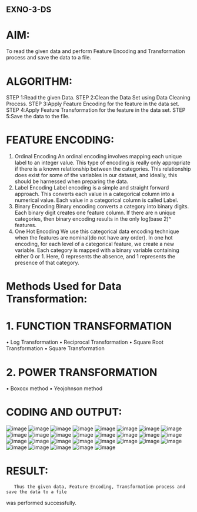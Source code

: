 ## EXNO-3-DS

# AIM:
To read the given data and perform Feature Encoding and Transformation process and save the data to a file.

# ALGORITHM:
STEP 1:Read the given Data.
STEP 2:Clean the Data Set using Data Cleaning Process.
STEP 3:Apply Feature Encoding for the feature in the data set.
STEP 4:Apply Feature Transformation for the feature in the data set.
STEP 5:Save the data to the file.

# FEATURE ENCODING:
1. Ordinal Encoding
An ordinal encoding involves mapping each unique label to an integer value. This type of encoding is really only appropriate if there is a known relationship between the categories. This relationship does exist for some of the variables in our dataset, and ideally, this should be harnessed when preparing the data.
2. Label Encoding
Label encoding is a simple and straight forward approach. This converts each value in a categorical column into a numerical value. Each value in a categorical column is called Label.
3. Binary Encoding
Binary encoding converts a category into binary digits. Each binary digit creates one feature column. If there are n unique categories, then binary encoding results in the only log(base 2)ⁿ features.
4. One Hot Encoding
We use this categorical data encoding technique when the features are nominal(do not have any order). In one hot encoding, for each level of a categorical feature, we create a new variable. Each category is mapped with a binary variable containing either 0 or 1. Here, 0 represents the absence, and 1 represents the presence of that category.

# Methods Used for Data Transformation:
  # 1. FUNCTION TRANSFORMATION
• Log Transformation
• Reciprocal Transformation
• Square Root Transformation
• Square Transformation
  # 2. POWER TRANSFORMATION
• Boxcox method
• Yeojohnson method

# CODING AND OUTPUT:
![image](https://github.com/user-attachments/assets/dc6d7f3d-478f-4229-86ec-fa1eff672607)
![image](https://github.com/user-attachments/assets/101989b3-8df3-492d-92bb-be83c2f0fc75)
![image](https://github.com/user-attachments/assets/f7ec65bb-569d-43ac-b989-4f043ec5ba4a)
![image](https://github.com/user-attachments/assets/43e283e1-1907-49f7-b1e4-7c1df263710b)
![image](https://github.com/user-attachments/assets/59617d82-9792-4f0b-9d85-2ccc1be4aa4b)
![image](https://github.com/user-attachments/assets/c572ebf4-8b4d-45d2-8c7d-07af1cd99581)
![image](https://github.com/user-attachments/assets/f9f4cb46-0b4d-403c-bd9e-aec9cbd0ac01)
![image](https://github.com/user-attachments/assets/5a431a54-d3d4-4b16-833f-15999bfec290)
![image](https://github.com/user-attachments/assets/9eb07559-bde2-40ac-bb32-e8147585ee72)
![image](https://github.com/user-attachments/assets/facca11a-33fe-4cb2-ab44-b34431d412ca)
![image](https://github.com/user-attachments/assets/a8840200-b13c-40a1-8476-951b0fd5c8ec)
![image](https://github.com/user-attachments/assets/30349775-b22f-43fc-8d67-0ca33f62197f)
![image](https://github.com/user-attachments/assets/e12cfa33-037e-44f1-8abb-14266ec1899f)
![image](https://github.com/user-attachments/assets/ae517854-3cf6-486d-be94-13ff38504281)
![image](https://github.com/user-attachments/assets/50faa1a3-8c7b-4649-939e-f6d8a5631b37)
![image](https://github.com/user-attachments/assets/750b5a0c-86c6-4a21-b1c5-387cc2c99fa2)
![image](https://github.com/user-attachments/assets/16cd7e54-192d-4bf5-af91-f569cbfe900e)
![image](https://github.com/user-attachments/assets/0324c713-8a2e-4f3a-a6d9-6b144d1eaa73)
![image](https://github.com/user-attachments/assets/51f579fe-e010-4ad7-9bb6-f6e51dd28dd9)
![image](https://github.com/user-attachments/assets/7720c6b7-5baa-4bec-a32c-31fab346519b)
![image](https://github.com/user-attachments/assets/86ce22b9-5617-4af0-91a7-6484fbf19f33)
![image](https://github.com/user-attachments/assets/a1bfcd1f-9830-40df-b26d-4f36676686ab)
![image](https://github.com/user-attachments/assets/23154250-8a97-4f2c-aaeb-6b83faa09e04)
![image](https://github.com/user-attachments/assets/00267d02-db87-4fe7-8fb5-9a98092cc6ee)
![image](https://github.com/user-attachments/assets/23f2bfb8-75f1-4b66-bd4d-2c65e793419b)
![image](https://github.com/user-attachments/assets/80ab50b6-dff0-4c35-8c3c-b26c58815a98)
![image](https://github.com/user-attachments/assets/320cc897-e357-4f3c-b90f-6b0a6b1c6898)
![image](https://github.com/user-attachments/assets/29e23c83-ba2e-482e-8f98-3590080e4f20)
![image](https://github.com/user-attachments/assets/70e3c621-2415-49d0-a1c7-a775669f8fc6)






# RESULT:
       Thus the given data, Feature Encoding, Transformation process and save the data to a file
was performed successfully.

       
